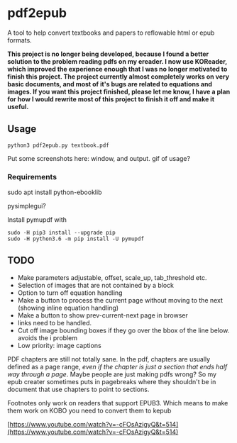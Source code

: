 # pdf2epub

A tool to help convert textbooks and papers to reflowable html or epub formats.

**This project is no longer being developed, because I found a better solution to the problem reading pdfs on my ereader. I now use KOReader, which improved the experience enough that I was no longer motivated to finish this project. The project currently almost completely works on very basic documents, and most of it's bugs are related to equations and images. If you want this project finished, please let me know, I have a plan for how I would rewrite most of this project to finish it off and make it useful.**

## Usage

```
python3 pdf2epub.py textbook.pdf
```

Put some screenshots here: window, and output. gif of usage?



### Requirements

sudo apt install python-ebooklib

pysimplegui?


Install pymupdf with 
```
sudo -H pip3 install --upgrade pip
sudo -H python3.6 -m pip install -U pymupdf
```

## TODO

* Make parameters adjustable, offset, scale_up, tab_threshold etc.
* Selection of images that are not contained by a block
* Option to turn off equation handling
* Make a button to process the current page without moving to the next (showing inline equation handling)
* Make a button to show prev-current-next page in browser
* links need to be handled.
* Cut off image bounding boxes if they go over the bbox of the line below. avoids the i problem
* Low priority: image captions



PDF chapters are still not totally sane. In the pdf, chapters are usually defined as a page range, *even if the chapter is just a section that ends half way through a page*. Maybe people are just making pdfs wrong? So my epub creater sometimes puts in pagebreaks where they shouldn't be in document that use chapters to point to sections. 

Footnotes only work on readers that support EPUB3. Which means to make them work on KOBO you need to convert them to kepub



[https://www.youtube.com/watch?v=-cFOsAzigyQ&t=514](https://www.youtube.com/watch?v=-cFOsAzigyQ&t=514)

